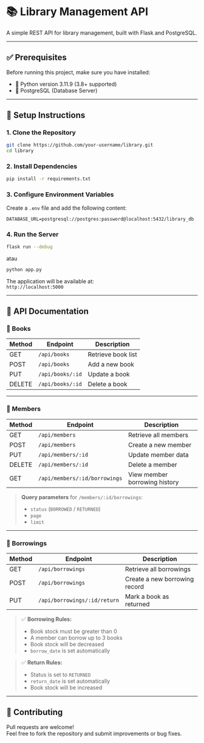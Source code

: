 # 📚 Library Management API

A simple REST API for library management, built with Flask and PostgreSQL.

---

## ✅ Prerequisites

Before running this project, make sure you have installed:

- 🐍 Python version 3.11.9 (3.8+ supported)
- 🐘 PostgreSQL (Database Server)

---

## 🚀 Setup Instructions

### 1. Clone the Repository

```bash
git clone https://github.com/your-username/library.git
cd library
```

### 2. Install Dependencies

```bash
pip install -r requirements.txt
```

### 3. Configure Environment Variables

Create a `.env` file and add the following content:

```
DATABASE_URL=postgresql://postgres:password@localhost:5432/library_db
```

### 4. Run the Server

```bash
flask run --debug
```
atau
```bash
python app.py
```

The application will be available at:  
`http://localhost:5000`

---

## 📘 API Documentation

### 🔖 Books

| Method | Endpoint           | Description        |
|--------|--------------------|--------------------|
| GET    | `/api/books`       | Retrieve book list |
| POST   | `/api/books`       | Add a new book     |
| PUT    | `/api/books/:id`   | Update a book      |
| DELETE | `/api/books/:id`   | Delete a book      |

---

### 👤 Members

| Method | Endpoint                      | Description                   |
|--------|-------------------------------|-------------------------------|
| GET    | `/api/members`                | Retrieve all members          |
| POST   | `/api/members`                | Create a new member           |
| PUT    | `/api/members/:id`            | Update member data            |
| DELETE | `/api/members/:id`            | Delete a member               |
| GET    | `/api/members/:id/borrowings` | View member borrowing history |

> **Query parameters** for `/members/:id/borrowings`:
> - `status` (`BORROWED` / `RETURNED`)
> - `page`
> - `limit`

---

### 📖 Borrowings

| Method | Endpoint                     | Description                   |
|--------|------------------------------|-------------------------------|
| GET    | `/api/borrowings`            | Retrieve all borrowings       |
| POST   | `/api/borrowings`            | Create a new borrowing record |
| PUT    | `/api/borrowings/:id/return` | Mark a book as returned       |

> ✅ **Borrowing Rules:**
> - Book stock must be greater than 0  
> - A member can borrow up to 3 books  
> - Book stock will be decreased  
> - `borrow_date` is set automatically  

> ✅ **Return Rules:**
> - Status is set to `RETURNED`  
> - `return_date` is set automatically  
> - Book stock will be increased  

---

## 🤝 Contributing

Pull requests are welcome!  
Feel free to fork the repository and submit improvements or bug fixes.
